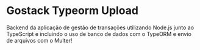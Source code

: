 # Gostack Typeorm Upload
Backend da aplicação de gestão de transações utilizando Node.js junto ao TypeScript e incluindo o uso de banco de dados com o TypeORM e envio de arquivos com o Multer!
